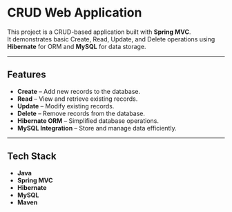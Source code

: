# CRUD Web Application

This project is a CRUD-based application built with **Spring MVC**.  
It demonstrates basic Create, Read, Update, and Delete operations using **Hibernate** for ORM and **MySQL** for data storage.

---

## Features
- **Create** – Add new records to the database.  
- **Read** – View and retrieve existing records.  
- **Update** – Modify existing records.  
- **Delete** – Remove records from the database.  
- **Hibernate ORM** – Simplified database operations.  
- **MySQL Integration** – Store and manage data efficiently.

---

## Tech Stack
- **Java**  
- **Spring MVC**  
- **Hibernate**  
- **MySQL**  
- **Maven**
